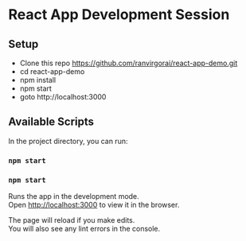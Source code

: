 # React App Development Session

## Setup 

* Clone this repo https://github.com/ranvirgorai/react-app-demo.git
* cd react-app-demo
* npm install
* npm start
* goto http://localhost:3000


## Available Scripts

In the project directory, you can run:

### `npm start`

### `npm start`

Runs the app in the development mode.<br />
Open [http://localhost:3000](http://localhost:3000) to view it in the browser.

The page will reload if you make edits.<br />
You will also see any lint errors in the console.


